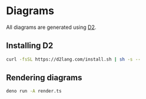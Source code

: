# Diagrams

All diagrams are generated using [D2](https://d2lang.com/).

## Installing D2

```sh
curl -fsSL https://d2lang.com/install.sh | sh -s --
```

## Rendering diagrams

```sh
deno run -A render.ts
```